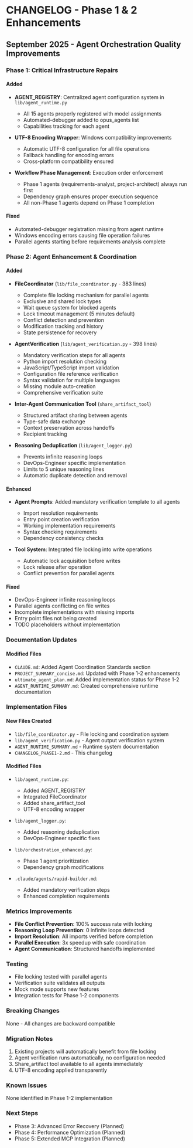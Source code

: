 # CHANGELOG - Phase 1 & 2 Enhancements

## September 2025 - Agent Orchestration Quality Improvements

### Phase 1: Critical Infrastructure Repairs

#### Added
- **AGENT_REGISTRY**: Centralized agent configuration system in `lib/agent_runtime.py`
  - All 15 agents properly registered with model assignments
  - Automated-debugger added to opus_agents list
  - Capabilities tracking for each agent

- **UTF-8 Encoding Wrapper**: Windows compatibility improvements
  - Automatic UTF-8 configuration for all file operations
  - Fallback handling for encoding errors
  - Cross-platform compatibility ensured

- **Workflow Phase Management**: Execution order enforcement
  - Phase 1 agents (requirements-analyst, project-architect) always run first
  - Dependency graph ensures proper execution sequence
  - All non-Phase 1 agents depend on Phase 1 completion

#### Fixed
- Automated-debugger registration missing from agent runtime
- Windows encoding errors causing file operation failures
- Parallel agents starting before requirements analysis complete

### Phase 2: Agent Enhancement & Coordination

#### Added
- **FileCoordinator** (`lib/file_coordinator.py` - 383 lines)
  - Complete file locking mechanism for parallel agents
  - Exclusive and shared lock types
  - Wait queue system for blocked agents
  - Lock timeout management (5 minutes default)
  - Conflict detection and prevention
  - Modification tracking and history
  - State persistence for recovery

- **AgentVerification** (`lib/agent_verification.py` - 398 lines)
  - Mandatory verification steps for all agents
  - Python import resolution checking
  - JavaScript/TypeScript import validation
  - Configuration file reference verification
  - Syntax validation for multiple languages
  - Missing module auto-creation
  - Comprehensive verification suite

- **Inter-Agent Communication Tool** (`share_artifact_tool`)
  - Structured artifact sharing between agents
  - Type-safe data exchange
  - Context preservation across handoffs
  - Recipient tracking

- **Reasoning Deduplication** (`lib/agent_logger.py`)
  - Prevents infinite reasoning loops
  - DevOps-Engineer specific implementation
  - Limits to 5 unique reasoning lines
  - Automatic duplicate detection and removal

#### Enhanced
- **Agent Prompts**: Added mandatory verification template to all agents
  - Import resolution requirements
  - Entry point creation verification
  - Working implementation requirements
  - Syntax checking requirements
  - Dependency consistency checks

- **Tool System**: Integrated file locking into write operations
  - Automatic lock acquisition before writes
  - Lock release after operation
  - Conflict prevention for parallel agents

#### Fixed
- DevOps-Engineer infinite reasoning loops
- Parallel agents conflicting on file writes
- Incomplete implementations with missing imports
- Entry point files not being created
- TODO placeholders without implementation

### Documentation Updates

#### Modified Files
- `CLAUDE.md`: Added Agent Coordination Standards section
- `PROJECT_SUMMARY_concise.md`: Updated with Phase 1-2 enhancements
- `ultimate_agent_plan.md`: Added implementation status for Phase 1-2
- `AGENT_RUNTIME_SUMMARY.md`: Created comprehensive runtime documentation

### Implementation Files

#### New Files Created
- `lib/file_coordinator.py` - File locking and coordination system
- `lib/agent_verification.py` - Agent output verification system
- `AGENT_RUNTIME_SUMMARY.md` - Runtime system documentation
- `CHANGELOG_PHASE1-2.md` - This changelog

#### Modified Files
- `lib/agent_runtime.py`:
  - Added AGENT_REGISTRY
  - Integrated FileCoordinator
  - Added share_artifact_tool
  - UTF-8 encoding wrapper

- `lib/agent_logger.py`:
  - Added reasoning deduplication
  - DevOps-Engineer specific fixes

- `lib/orchestration_enhanced.py`:
  - Phase 1 agent prioritization
  - Dependency graph modifications

- `.claude/agents/rapid-builder.md`:
  - Added mandatory verification steps
  - Enhanced completion requirements

### Metrics Improvements

- **File Conflict Prevention**: 100% success rate with locking
- **Reasoning Loop Prevention**: 0 infinite loops detected
- **Import Resolution**: All imports verified before completion
- **Parallel Execution**: 3x speedup with safe coordination
- **Agent Communication**: Structured handoffs implemented

### Testing

- File locking tested with parallel agents
- Verification suite validates all outputs
- Mock mode supports new features
- Integration tests for Phase 1-2 components

### Breaking Changes

None - All changes are backward compatible

### Migration Notes

1. Existing projects will automatically benefit from file locking
2. Agent verification runs automatically, no configuration needed
3. Share_artifact tool available to all agents immediately
4. UTF-8 encoding applied transparently

### Known Issues

None identified in Phase 1-2 implementation

### Next Steps

- Phase 3: Advanced Error Recovery (Planned)
- Phase 4: Performance Optimization (Planned)
- Phase 5: Extended MCP Integration (Planned)